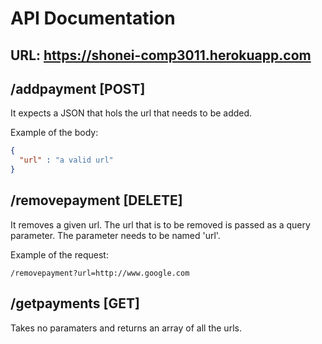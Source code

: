 # API Documentation

## URL: https://shonei-comp3011.herokuapp.com

## /addpayment [POST]
It expects a JSON that hols the url that needs to be added.

Example of the body:
```json
{
  "url" : "a valid url"
}
```

## /removepayment [DELETE]
It removes a given url. The url that is to be removed is passed as a query parameter. The parameter needs to be named 'url'.

Example of the request:
```
/removepayment?url=http://www.google.com
```

## /getpayments [GET]
Takes no paramaters and returns an array of all the urls.
